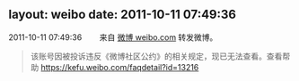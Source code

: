 layout: weibo
date: 2011-10-11 07:49:36
---
<meta name="referrer" content="no-referrer" />

2011-10-11 07:49:36  &nbsp;&nbsp;&nbsp;&nbsp;&nbsp;&nbsp; 来自 <a href="http://weibo.com/" rel="nofollow">微博 weibo.com</a>
转发微博。
>  该账号因被投诉违反《微博社区公约》的相关规定，现已无法查看。查看帮助 https://kefu.weibo.com/faqdetail?id=13216
